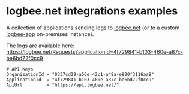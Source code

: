 # logbee.net integrations examples

A collection of applications sending logs to [logbee.net](https://kisslog.net) (or to a custom [logbee-app](https://github.com/catalingavan/logBee-app) on-premises instance).

The logs are available here: <br>
https://logbee.net/Requests?applicationId=4f729841-b103-460e-a87c-be6bd72f0cc9

```
# API Keys
OrganizationId = "0337cd29-a56e-42c1-a48a-e900f3116aa8"
ApplicationId  = "4f729841-b103-460e-a87c-be6bd72f0cc9"
ApiUrl         = "https://api.logbee.net/"
```